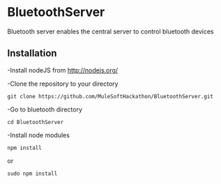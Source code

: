 BluetoothServer
===============
Bluetooth server enables the central server to control bluetooth devices

Installation
------
-Install nodeJS from http://nodejs.org/

-Clone the repository to your directory
```
git clone https://github.com/MuleSoftHackathon/BluetoothServer.git
```

-Go to bluetooth directory
```
cd BluetoothServer
``` 

-Install node modules
```
npm install
```
or
```
sudo npm install
```

